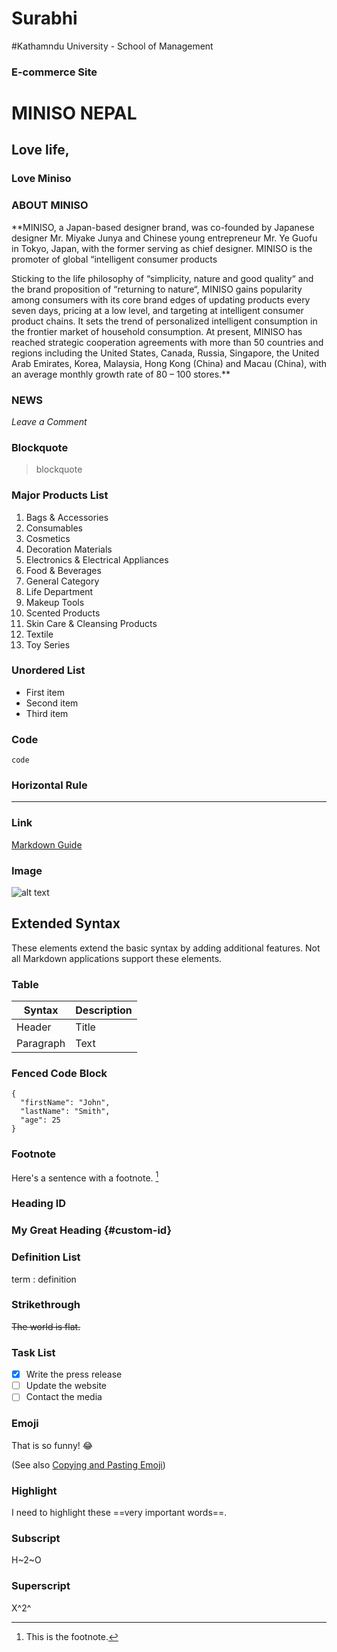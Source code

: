 # Surabhi
#Kathamndu University - School of Management 

### E-commerce Site

# MINISO NEPAL
## Love life,
### Love Miniso

### ABOUT MINISO

**MINISO, a Japan-based designer brand, was co-founded by Japanese designer Mr. Miyake Junya and Chinese young entrepreneur Mr. Ye Guofu in Tokyo, Japan, with the former serving as chief designer. MINISO is the promoter of global “intelligent consumer products

Sticking to the life philosophy of “simplicity, nature and good quality“ and the brand proposition of “returning to nature“, MINISO gains popularity among consumers with its core brand edges of updating products every seven days, pricing at a low level, and targeting at intelligent consumer product chains. It sets the trend of personalized intelligent consumption in the frontier market of household consumption. At present, MINISO has reached strategic cooperation agreements with more than 50 countries and regions including the United States, Canada, Russia, Singapore, the United Arab Emirates, Korea, Malaysia, Hong Kong (China) and Macau (China), with an average monthly growth rate of 80 – 100 stores.**

### NEWS

*Leave a Comment*

### Blockquote

> blockquote

### Major Products List

1. Bags & Accessories
3. Consumables
6. Cosmetics
8. Decoration Materials
10. Electronics & Electrical Appliances
12. Food & Beverages
14. General Category
16. Life Department
18. Makeup Tools
20. Scented Products
22. Skin Care & Cleansing Products
24. Textile
26. Toy Series

### Unordered List

- First item
- Second item
- Third item

### Code

`code`

### Horizontal Rule

---

### Link

[Markdown Guide](https://www.markdownguide.org)

### Image

![alt text](https://www.markdownguide.org/assets/images/tux.png)

## Extended Syntax

These elements extend the basic syntax by adding additional features. Not all Markdown applications support these elements.

### Table

| Syntax | Description |
| ----------- | ----------- |
| Header | Title |
| Paragraph | Text |

### Fenced Code Block

```
{
  "firstName": "John",
  "lastName": "Smith",
  "age": 25
}
```

### Footnote

Here's a sentence with a footnote. [^1]

[^1]: This is the footnote.

### Heading ID

### My Great Heading {#custom-id}

### Definition List

term
: definition

### Strikethrough

~~The world is flat.~~

### Task List

- [x] Write the press release
- [ ] Update the website
- [ ] Contact the media

### Emoji

That is so funny! :joy:

(See also [Copying and Pasting Emoji](https://www.markdownguide.org/extended-syntax/#copying-and-pasting-emoji))

### Highlight

I need to highlight these ==very important words==.

### Subscript

H~2~O

### Superscript

X^2^
